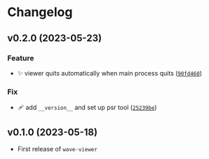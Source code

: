 # Changelog

<!--next-version-placeholder-->

## v0.2.0 (2023-05-23)
### Feature
* :sparkles: viewer quits automatically when main process quits ([`90fd460`](https://github.com/kahojyun/wave-viewer/commit/90fd46095806d1cd3f699eedce0698ecb961e853))

### Fix
* :adhesive_bandage: add `__version__` and set up psr tool ([`25239be`](https://github.com/kahojyun/wave-viewer/commit/25239be4dd7c827c55c027954d125b5b737dd209))

## v0.1.0 (2023-05-18)

- First release of `wave-viewer`